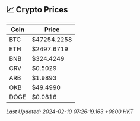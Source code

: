 ## 📈 Crypto Prices

| Coin | Price |
| ---- | ----- |
| BTC | $47254.2258 |
| ETH | $2497.6719 |
| BNB | $324.4249 |
| CRV | $0.5029 |
| ARB | $1.9893 |
| OKB | $49.4990 |
| DOGE | $0.0816 |

_Last Updated: 2024-02-10 07:26:19.163 +0800 HKT_